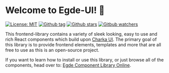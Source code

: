 # Welcome to Egde-UI! 👋

[![License: MIT](https://img.shields.io/badge/License-MIT-green.svg)](https://github.com/EgdeConsulting/egde-components/blob/main/LICENSE)
[![Github tag](https://img.shields.io/github/v/tag/EgdeConsulting/egde-components?color=green&label=latest%20tag)](https://github.com/EgdeConsulting/egde-components/tags)
[![Github stars](https://img.shields.io/github/stars/EgdeConsulting/egde-components?style=social)](https://github.com/EgdeConsulting/egde-components)
[![Gitbub watchers](https://img.shields.io/github/watchers/EgdeConsulting/egde-components?style=social)](https://github.com/EgdeConsulting/egde-components)

This frontend-library contains a variety of sleek looking, easy to use and rich React components which
build upon [Charka UI](https://storybook.chakra-ui.com/?path=/story/components-data-display-badge--basic).
The primary goal of this library is to provide frontend elements, templates and more that are all free
to use as this is an open-source project.

If you want to learn how to install or use this library, or just browse all of the components, head over to: [Egde Component Library Online](https://egdeconsulting.github.io/egde-components).
